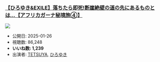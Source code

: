 ### [【ひろゆき&EXILE】落ちたら即死!断崖絶壁の道の先にあるものとは…【アフリカガーナ秘境旅④】](https://www.youtube.com/watch?v=W3uF1e8-pw8)
[![](https://img.youtube.com/vi/W3uF1e8-pw8/sddefault.jpg)](https://www.youtube.com/watch?v=W3uF1e8-pw8)
-   公開日: 2025-01-26
-   視聴数: 86,248
-   **いいね数: 1,239**
-   出演者: [TETSUYA](/rehacq_fan/people/TETSUYA "wikilink"), [ひろゆき](/rehacq_fan/people/ひろゆき "wikilink")
